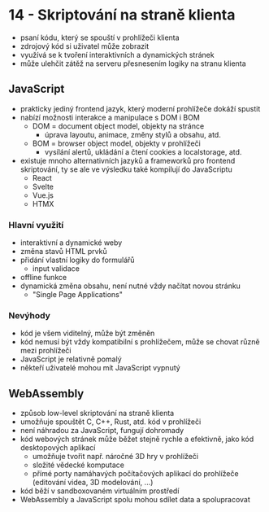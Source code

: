 # 14 - Skriptování na straně klienta
- psaní kódu, který se spouští v prohlížeči klienta
- zdrojový kód si uživatel může zobrazit
- využívá se k tvoření interaktivních a dynamických stránek
- může ulehčit zátěž na serveru přesnesením logiky na stranu klienta

## JavaScript
- prakticky jediný frontend jazyk, který moderní prohlížeče dokáží spustit
- nabízí možnosti interakce a manipulace s DOM i BOM
  - DOM = document object model, objekty na stránce
    - úprava layoutu, animace, změny stylů a obsahu, atd.
  - BOM = browser object model, objekty v prohlížeči
    - vysílání alertů, ukládání a čtení cookies a localstorage, atd.
- existuje mnoho alternativních jazyků a frameworků pro frontend skriptování, ty se ale ve výsledku také kompilují do JavaScriptu
  - React
  - Svelte
  - Vue.js
  - HTMX

### Hlavní využití
- interaktivní a dynamické weby
- změna stavů HTML prvků
- přidání vlastní logiky do formulářů
  - input validace
- offline funkce
- dynamická změna obsahu, není nutné vždy načítat novou stránku
  - "Single Page Applications"

### Nevýhody
- kód je všem viditelný, může být změněn
- kód nemusí být vždy kompatibilní s prohlížečem, může se chovat různě mezi prohlížeči
- JavaScript je relativně pomalý
- někteří uživatelé mohou mít JavaScript vypnutý

## WebAssembly
- způsob low-level skriptování na straně klienta
- umožňuje spouštět C, C++, Rust, atd. kód v prohlížeči
- není náhradou za JavaScript, fungují dohromady
- kód webových stránek může běžet stejně rychle a efektivně, jako kód desktopových aplikací
  - umožňuje tvořit např. náročné 3D hry v prohlížeči
  - složité vědecké komputace
  - přímé porty namáhavých počítačových aplikací do prohlížeče (editování videa, 3D modelování, ...)
- kód běží v sandboxovaném virtuálním prostředí
- WebAssembly a JavaScript spolu mohou sdílet data a spolupracovat
